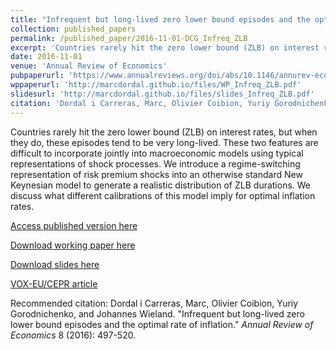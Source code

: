 ```yaml
---
title: "Infrequent but long-lived zero lower bound episodes and the optimal rate of inflation"
collection: published_papers
permalink: /published_paper/2016-11-01-DCG_Infreq_ZLB
excerpt: 'Countries rarely hit the zero lower bound (ZLB) on interest rates, but when they do, these episodes tend to be very long-lived. These two features are difficult to incorporate jointly into macroeconomic models using typical representations of shock processes. We introduce a regime-switching representation of risk premium shocks into an otherwise standard New Keynesian model to generate a realistic distribution of ZLB durations. We discuss what different calibrations of this model imply for optimal inflation rates.'
date: 2016-11-01
venue: 'Annual Review of Economics'
pubpaperurl: 'https://www.annualreviews.org/doi/abs/10.1146/annurev-economics-080315-015306'
wppaperurl: 'http://marcdordal.github.io/files/WP_Infreq_ZLB.pdf'
slidesurl: 'http://marcdordal.github.io/files/slides_Infreq_ZLB.pdf'
citation: 'Dordal i Carreras, Marc, Olivier Coibion, Yuriy Gorodnichenko, and Johannes Wieland. &quot;Infrequent but long-lived zero lower bound episodes and the optimal rate of inflation.&quot; <i>Annual Review of Economics</i> 8 (2016): 497-520.'
---
```

Countries rarely hit the zero lower bound (ZLB) on interest rates, but when they do, these episodes tend to be very long-lived. These two features are difficult to incorporate jointly into macroeconomic models using typical representations of shock processes. We introduce a regime-switching representation of risk premium shocks into an otherwise standard New Keynesian model to generate a realistic distribution of ZLB durations. We discuss what different calibrations of this model imply for optimal inflation rates.

[Access published version here](https://www.annualreviews.org/doi/abs/10.1146/annurev-economics-080315-015306)

[Download working paper here](http://marcdordal.github.io/files/WP_Infreq_ZLB.pdf)

[Download slides here](http://marcdordal.github.io/files/slides_Infreq_ZLB.pdf)

[VOX-EU/CEPR article](https://cepr.org/voxeu/columns/infrequent-long-lived-zero-bound-episodes-and-optimal-rate-inflation#:~:text=policy%20Monetary%20Policy-,Infrequent%20but%20long%2Dlived%20zero%2Dbound%20episodes%20and,the%20optimal%20rate%20of%20inflation&text=Models%20that%20estimate%20optimal%20inflation,lack%20of%20historical%20data%20available.)

Recommended citation: Dordal i Carreras, Marc, Olivier Coibion, Yuriy Gorodnichenko, and Johannes Wieland. "Infrequent but long-lived zero lower bound episodes and the optimal rate of inflation." <i>Annual Review of Economics</i> 8 (2016): 497-520.